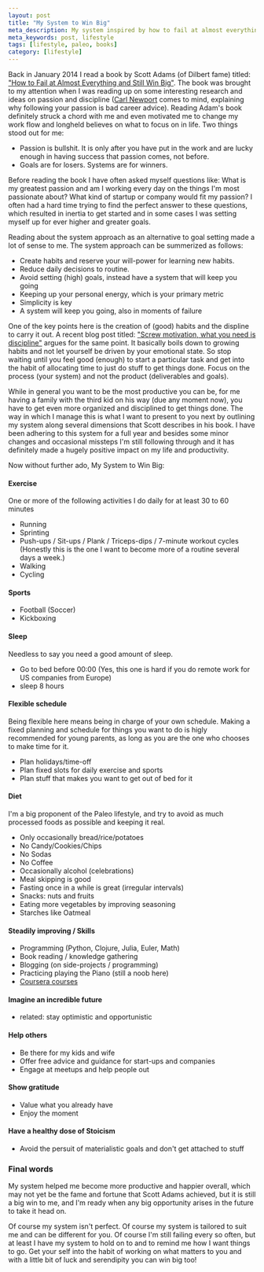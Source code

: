 ```yaml
---
layout: post
title: "My System to Win Big"
meta_description: My system inspired by how to fail at almost everything and still win big (Scott Adams)
meta_keywords: post, lifestyle
tags: [lifestyle, paleo, books]
category: [lifestyle]
---
```


Back in January 2014 I read a book by Scott Adams (of Dilbert fame) titled:
["How to Fail at Almost Everything and Still Win Big"](https://www.goodreads.com/book/show/17859574-how-to-fail-at-almost-everything-and-still-win-big).
The book was brought to my attention when I was reading up on some interesting research and ideas on
passion and discipline ([Carl Newport](https://www.youtube.com/watch?v=qwOdU02SE0w) comes to mind,
explaining why following your passion is bad career advice). Reading Adam's book definitely struck a
chord with me and even motivated me to change my work flow and longheld believes on what to focus on
in life. Two things stood out for me:

- Passion is bullshit. It is only after you have put in the work and are lucky enough in having
success that passion comes, not before.
- Goals are for losers. Systems are for winners.

Before reading the book I have often asked myself questions like: What is my greatest passion and am I working
every day on the things I'm most passionate about? What kind of startup or company would fit my passion? I
often had a hard time trying to find the perfect answer to these questions, which resulted in
inertia to get started and in some cases I was setting myself up for ever higher and greater goals.

Reading about the system approach as an alternative to goal setting made a lot of sense to me. The
system approach can be summerized as follows:

- Create habits and reserve your will-power for learning new habits.
- Reduce daily decisions to routine.
- Avoid setting (high) goals, instead have a system that will keep you going
- Keeping up your personal energy, which is your primary metric
- Simplicity is key
- A system will keep you going, also in moments of failure

One of the key points here is the creation of (good) habits and the displine to carry it out. A
recent blog post titled:
["Screw motivation, what you need is discipline"](http://www.wisdomination.com/screw-motivation-what-you-need-is-discipline/)
argues for the same point. It basically boils down to growing habits and not let yourself be driven by your emotional state.
So stop waiting until you feel good (enough) to start a particular task and get into the habit of allocating
time to just do stuff to get things done. Focus on the process (your system) and not the product
(deliverables and goals).

While in general you want to be the most productive you can be, for me having a family with the third kid
on his way (due any moment now), you have to get even more organized and disciplined to get things
done. The way in which I manage this is what I want to present to you
next by outlining my system along several dimensions that Scott describes in his book. I have been adhering to this system for a full year and besides some
minor changes and occasional missteps I'm still following through and it has definitely made a
hugely positive impact on my life and productivity.

Now without further ado, My System to Win Big:

#### Exercise
One or more of the following activities I do daily for at least 30 to 60 minutes

- Running
- Sprinting
- Push-ups / Sit-ups / Plank / Triceps-dips / 7-minute workout cycles (Honestly this is the one I
  want to become more of a routine several days a week.)
- Walking
- Cycling

#### Sports
- Football (Soccer)
- Kickboxing

#### Sleep
Needless to say you need a good amount of sleep.

- Go to bed before 00:00 (Yes, this one is hard if you do remote work for US companies from Europe)
- sleep 8 hours

#### Flexible schedule
Being flexible here means being in charge of your own schedule. Making a fixed planning and schedule for
things you want to do is higly recommended for young parents, as long as you are the one who chooses
to make time for it.

- Plan holidays/time-off
- Plan fixed slots for daily exercise and sports
- Plan stuff that makes you want to get out of bed for it

#### Diet
I'm a big proponent of the Paleo lifestyle, and try to avoid as much processed foods as possible and
keeping it real.

- Only occasionally bread/rice/potatoes
- No Candy/Cookies/Chips
- No Sodas
- No Coffee
- Occasionally alcohol (celebrations)
- Meal skipping is good
- Fasting once in a while is great (irregular intervals)
- Snacks: nuts and fruits
- Eating more vegetables by improving seasoning
- Starches like Oatmeal

#### Steadily improving / Skills
- Programming (Python, Clojure, Julia, Euler, Math)
- Book reading / knowledge gathering
- Blogging (on side-projects / programming)
- Practicing playing the Piano (still a noob here)
- [Coursera courses](http://www.coursera.com)

#### Imagine an incredible future
- related: stay optimistic and opportunistic

#### Help others
- Be there for my kids and wife
- Offer free advice and guidance for start-ups and companies
- Engage at meetups and help people out

#### Show gratitude
- Value what you already have
- Enjoy the moment

#### Have a healthy dose of Stoicism
- Avoid the persuit of materialistic goals and don't get attached to stuff

### Final words

My system helped me become more productive and happier overall, which
may not yet be the fame and fortune that Scott Adams achieved, but it is
still a big win to me, and I'm ready when any big opportunity arises
in the future to take it head on.

Of course my system isn't perfect. Of course my system is tailored to suit me and can be different for you.
Of course I'm still failing every so often, but at least I have my system to hold on to and to
remind me how I want things to go. Get your self into the habit of working on what matters to you
and with a little bit of luck and serendipity you can win big too!
